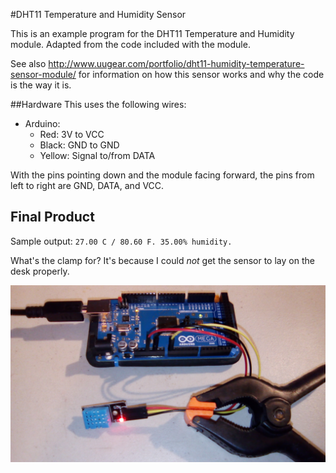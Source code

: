 #DHT11 Temperature and Humidity Sensor

This is an example program for the DHT11 Temperature and Humidity module. Adapted from the code included with the module.

See also http://www.uugear.com/portfolio/dht11-humidity-temperature-sensor-module/ for information on how this sensor works and why the code is the way it is.


##Hardware
This uses the following wires:
- Arduino:
  - Red: 3V to VCC
  - Black: GND to GND
  - Yellow: Signal to/from DATA


With the pins pointing down and the module facing forward, the pins from left to right are GND, DATA, and VCC.




## Final Product

Sample output: `27.00 C / 80.60 F. 35.00% humidity.`

What's the clamp for? It's because I could *not* get the sensor to lay on the desk properly.

![wiring](wiring.jpg)